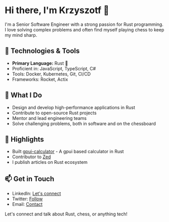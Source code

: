 # Hi there, I'm Krzyszotf 👋

I'm a Senior Software Engineer with a strong passion for Rust programming. I love solving complex problems and often find myself playing chess to keep my mind sharp.

## 🔧 Technologies & Tools
- **Primary Language:** Rust 🦀
- Proficient in: JavaScript, TypeScript, C#
- Tools: Docker, Kubernetes, Git, CI/CD
- Frameworks: Rocket, Actix

## 🧠 What I Do
- Design and develop high-performance applications in Rust
- Contribute to open-source Rust projects
- Mentor and lead engineering teams
- Solve challenging problems, both in software and on the chessboard

## 🌟 Highlights
- Built [gpui-calculator](https://github.com/kriskw1999/gpui-calculator) - A gpui based calculator in Rust
- Contributor to [Zed](https://github.com/zed-industries/zed)
- I publish articles on Rust ecosystem

## 📫 Get in Touch
- LinkedIn: [Let's connect](https://www.linkedin.com/in/krzysztof-witkowski-39ba2b1a4/)
- Twitter: [Follow](https://x.com/kriskw19999)
- Email: [Contact](mailto:kriskw1999@gmail.com)

Let's connect and talk about Rust, chess, or anything tech!
